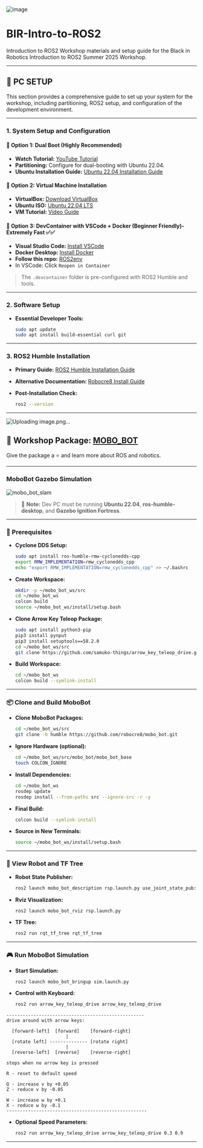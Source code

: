 ![image](https://github.com/user-attachments/assets/0ea7c8a7-5757-4895-960a-acd816f881d6)


# BIR-Intro-to-ROS2

Introduction to ROS2 Workshop materials and setup guide for the Black in Robotics Introduction to ROS2 Summer 2025 Workshop.

---

## 📁 PC SETUP

This section provides a comprehensive guide to set up your system for the workshop, including partitioning, ROS2 setup, and configuration of the development environment.

---

### 1. System Setup and Configuration 

#### 🔸 Option 1: Dual Boot (Highly Recommended)

- **Watch Tutorial:** [YouTube Tutorial](https://youtu.be/Z-Hv9hOaKso?si=tka_nrAbiIuYnxvy)
- **Partitioning:** Configure for dual-booting with Ubuntu 22.04.
- **Ubuntu Installation Guide:** [Ubuntu 22.04 Installation Guide](https://ubuntu.com/tutorials/install-ubuntu-desktop#1-overview)

#### 🔸 Option 2: Virtual Machine Installation

- **VirtualBox:** [Download VirtualBox](https://www.virtualbox.org/wiki/Downloads)
- **Ubuntu ISO:** [Ubuntu 22.04 LTS](https://ubuntu.com/download/desktop)
- **VM Tutorial:** [Video Guide](https://youtu.be/jm8WMgwu10s)

#### 🔸 Option 3: DevContainer with VSCode + Docker (Beginner Friendly)- Extremely Fast ✅✅

- **Visual Studio Code:** [Install VSCode](https://code.visualstudio.com/)
- **Docker Desktop:** [Install Docker](https://www.docker.com/products/docker-desktop/)
- **Follow this repo:** [ROS2env](https://github.com/SakshayMahna/ros2env)
- In VSCode: Click `Reopen in Container`

> The `.devcontainer` folder is pre-configured with ROS2 Humble and tools.

---

### 2. Software Setup

- **Essential Developer Tools:**
  ```bash
  sudo apt update
  sudo apt install build-essential curl git
  ```

---

### 3. ROS2 Humble Installation

- **Primary Guide:** [ROS2 Humble Installation Guide](https://docs.ros.org/en/humble/Installation/Ubuntu-Install-Debians.html)
- **Alternative Documentation:** [Robocre8 Install Guide](https://robocre8.gitbook.io/robocre8/tutorials/how-to-install-ros2-humble-desktop-on-pc-full-install)
- **Post-Installation Check:**

  ```bash
  ros2 --version
  ```

---

![Uploading image.png…]()


## 🧰 Workshop Package: [MOBO_BOT](https://github.com/robocre8/mobo_bot)

Give the package a ⭐ and learn more about ROS and robotics.

---

### MoboBot Gazebo Simulation

![mobo_bot_slam](./docs/mobo_bot_slam_sim.gif)

> 📝 **Note:** Dev PC must be running **Ubuntu 22.04**, **ros-humble-desktop**, and **Gazebo Ignition Fortress**.

---

### 🔧 Prerequisites

- **Cyclone DDS Setup:**
  ```bash
  sudo apt install ros-humble-rmw-cyclonedds-cpp
  export RMW_IMPLEMENTATION=rmw_cyclonedds_cpp
  echo "export RMW_IMPLEMENTATION=rmw_cyclonedds_cpp" >> ~/.bashrc
  ```

- **Create Workspace:**
  ```bash
  mkdir -p ~/mobo_bot_ws/src
  cd ~/mobo_bot_ws
  colcon build
  source ~/mobo_bot_ws/install/setup.bash
  ```

- **Clone Arrow Key Teleop Package:**
  ```bash
  sudo apt install python3-pip
  pip3 install pynput
  pip3 install setuptools==58.2.0
  cd ~/mobo_bot_ws/src
  git clone https://github.com/samuko-things/arrow_key_teleop_drive.git
  ```

- **Build Workspace:**
  ```bash
  cd ~/mobo_bot_ws
  colcon build --symlink-install
  ```

---

### 📦 Clone and Build MoboBot

- **Clone MoboBot Packages:**
  ```bash
  cd ~/mobo_bot_ws/src
  git clone -b humble https://github.com/robocre8/mobo_bot.git
  ```

- **Ignore Hardware (optional):**
  ```bash
  cd ~/mobo_bot_ws/src/mobo_bot/mobo_bot_base
  touch COLCON_IGNORE
  ```

- **Install Dependencies:**
  ```bash
  cd ~/mobo_bot_ws
  rosdep update
  rosdep install --from-paths src --ignore-src -r -y
  ```

- **Final Build:**
  ```bash
  colcon build --symlink-install
  ```

- **Source in New Terminals:**
  ```bash
  source ~/mobo_bot_ws/install/setup.bash
  ```

---

### 🔭 View Robot and TF Tree

- **Robot State Publisher:**
  ```bash
  ros2 launch mobo_bot_description rsp.launch.py use_joint_state_pub:=true
  ```

- **Rviz Visualization:**
  ```bash
  ros2 launch mobo_bot_rviz rsp.launch.py
  ```

- **TF Tree:**
  ```bash
  ros2 run rqt_tf_tree rqt_tf_tree
  ```

---

### 🎮 Run MoboBot Simulation

- **Start Simulation:**
  ```bash
  ros2 launch mobo_bot_bringup sim.launch.py
  ```

- **Control with Keyboard:**
  ```bash
  ros2 run arrow_key_teleop_drive arrow_key_teleop_drive
  ```

```text
---------------------------------------------------
drive around with arrow keys:

  [forward-left]  [forward]    [forward-right]
                      |
  [rotate left] -------------- [rotate right]
                      |
  [reverse-left]  [reverse]    [reverse-right]

stops when no arrow key is pressed

R - reset to default speed

Q - increase v by +0.05
Z - reduce v by -0.05

W - increase w by +0.1
X - reduce w by -0.1
----------------------------------------------------
```

- **Optional Speed Parameters:**
  ```bash
  ros2 run arrow_key_teleop_drive arrow_key_teleop_drive 0.3 0.9
  ```

---
